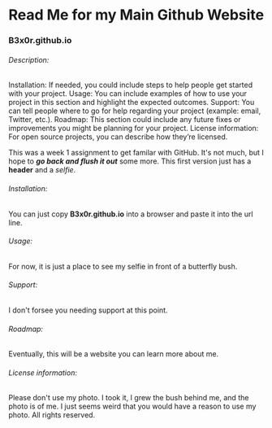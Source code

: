 # Read Me for my Main Github Website

### B3x0r.github.io</h3>

###### Description:
Installation: If needed, you could include steps to help people get started with your project.
Usage: You can include examples of how to use your project in this section and highlight the expected outcomes. 
Support: You can tell people where to go for help regarding your project (example: email, Twitter, etc.). 
Roadmap: This section could include any future fixes or improvements you might be planning for your project. 
License information: For open source projects, you can describe how they’re licensed.  

This was a week 1 assignment to get familar with GitHub. It's not much, but I hope to ***go back and flush it out*** some more. This first version just has a **header** and a *selfie*.

###### Installation:

You can just copy **B3x0r.github.io** into a browser and paste it into the url line.

###### Usage:

For now, it is just a place to see my selfie in front of a butterfly bush.

###### Support: 

I don't forsee you needing support at this point.

###### Roadmap: 

Eventually, this will be a website you can learn more about me.

###### License information:

Please don't use my photo. I took it, I grew the bush behind me, and the photo is of me. I just seems weird that you would have a reason to use my photo. All rights reserved.
